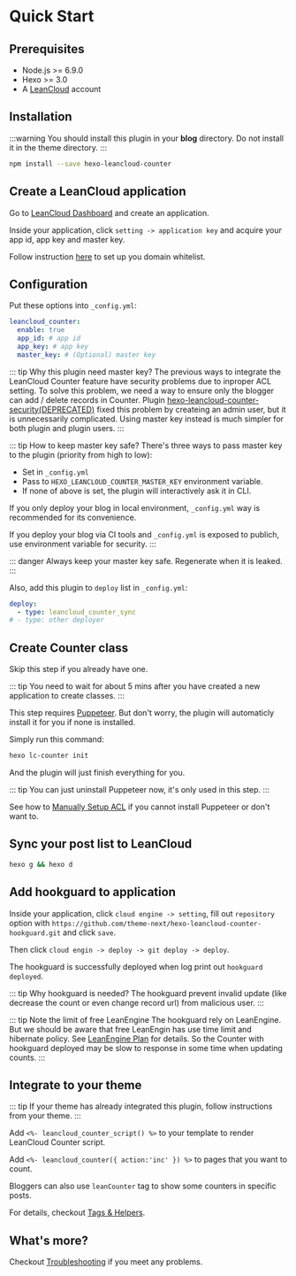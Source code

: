 # Quick Start

## Prerequisites

- Node.js >= 6.9.0
- Hexo >= 3.0
- A [LeanCloud](https://leancloud.cn) account

## Installation

:::warning
You should install this plugin in your **blog** directory. Do not install it in the theme directory.
:::

```sh
npm install --save hexo-leancloud-counter
```

## Create a LeanCloud application

Go to [LeanCloud Dashboard](https://leancloud.cn/dashboard/) and create an application.

Inside your application, click `setting -> application key` and acquire your app id, app key and master key.

Follow instruction [here](https://leancloud.cn/docs/data_security.html#hash532104796) to set up you domain whitelist.

## Configuration

Put these options into `_config.yml`:

```yaml
leancloud_counter:
  enable: true
  app_id: # app id
  app_key: # app key
  master_key: # (Optional) master key
```

::: tip Why this plugin need master key?
The previous ways to integrate the LeanCloud Counter feature have security problems due to inproper ACL setting.
To solve this problem, we need a way to ensure only the blogger can add / delete records in Counter.
Plugin [hexo-leancloud-counter-security(DEPRECATED)](https://github.com/theme-next/hexo-leancloud-counter-security) fixed this problem by createing an admin user, but it is unnecessarily complicated. Using master key instead is much simpler for both plugin and plugin users.
:::

::: tip How to keep master key safe?
There's three ways to pass master key to the plugin (priority from high to low):
- Set in `_config.yml`
- Pass to `HEXO_LEANCLOUD_COUNTER_MASTER_KEY` environment variable.
- If none of above is set, the plugin will interactively ask it in CLI.

If you only deploy your blog in local environment, `_config.yml` way is recommended for its convenience.

If you deploy your blog via CI tools and `_config.yml` is exposed to publich, use environment variable for security.
:::

::: danger
Always keep your master key safe. Regenerate when it is leaked.
:::

Also, add this plugin to `deploy` list in `_config.yml`:

```yaml
deploy:
  - type: leancloud_counter_sync
# - type: other deployer
```

## Create Counter class

Skip this step if you already have one.

::: tip
You need to wait for about 5 mins after you have created a new application to create classes.
:::

This step requires [Puppeteer](https://pptr.dev/). But don't worry, the plugin will automaticly install it for you if none is installed.

Simply run this command:

```sh
hexo lc-counter init
```

And the plugin will just finish everything for you.

::: tip
You can just uninstall Puppeteer now, it's only used in this step.
:::

See how to [Manually Setup ACL](./manuallysetup) if you cannot install Puppeteer or don't want to.

## Sync your post list to LeanCloud

```sh
hexo g && hexo d
```

## Add hookguard to application

Inside your application, click `cloud engine -> setting`, fill out `repository` option with `https://github.com/theme-next/hexo-leancloud-counter-hookguard.git` and click `save`.

Then click `cloud engin -> deploy -> git deploy -> deploy`.

The hookguard is successfully deployed when log print out `hookguard deployed`.

::: tip Why hookguard is needed?
The hookguard prevent invalid update (like decrease the count or even change record url) from malicious user.
:::

::: tip Note the limit of free LeanEngine
The hookguard rely on LeanEngine. But we should be aware that free LeanEngin has use time limit and hibernate policy. See [LeanEngine Plan](https://leancloud.cn/docs/leanengine_plan.html#hash643734278) for details. So the Counter with hookguard deployed may be slow to response in some time when updating counts.
:::

## Integrate to your theme

::: tip
If your theme has already integrated this plugin, follow instructions from your theme.
:::

Add `<%- leancloud_counter_script() %>` to your template to render LeanCloud Counter script.

Add `<%- leancloud_counter({ action:'inc' }) %>` to pages that you want to count.

Bloggers can also use `leanCounter` tag to show some counters in specific posts.

For details, checkout [Tags & Helpers](./tagsandhelpers).

## What's more?

Checkout [Troubleshooting](./troubleshooting) if you meet any problems.